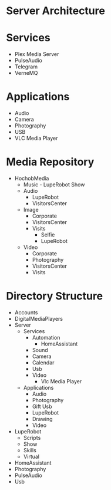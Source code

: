 # Server Architecture

# Services

- Plex Media Server
- PulseAudio
- Telegram
- VerneMQ

# Applications

- Audio
- Camera
- Photography
- USB
- VLC Media Player

# Media Repository

- HochobMedia
  - Music - LupeRobot Show
  - Audio
    - LupeRobot
    - VisitorsCenter
  - Image
    - Corporate
    - VisitorsCenter
    - Visits
      - Selfie
      - LupeRobot
  - Video
    - Corporate
    - Photography
    - VisitorsCenter
    - Visits

# Directory Structure

- Accounts
- DigitalMediaPlayers
- Server
  - Services
    - Automation
      - HomeAssistant
    - Sound
    - Camera
    - Calendar
    - Usb
    - Video
      - Vlc Media Player
  - Applications
    - Audio
    - Photography
    - Gift Usb
    - LupeRobot
    - Drawing
    - Video
- LupeRobot
  - Scripts
  - Show
  - Skills
  - Virtual
- HomeAssistant
- Photography
- PulseAudio
- Usb

